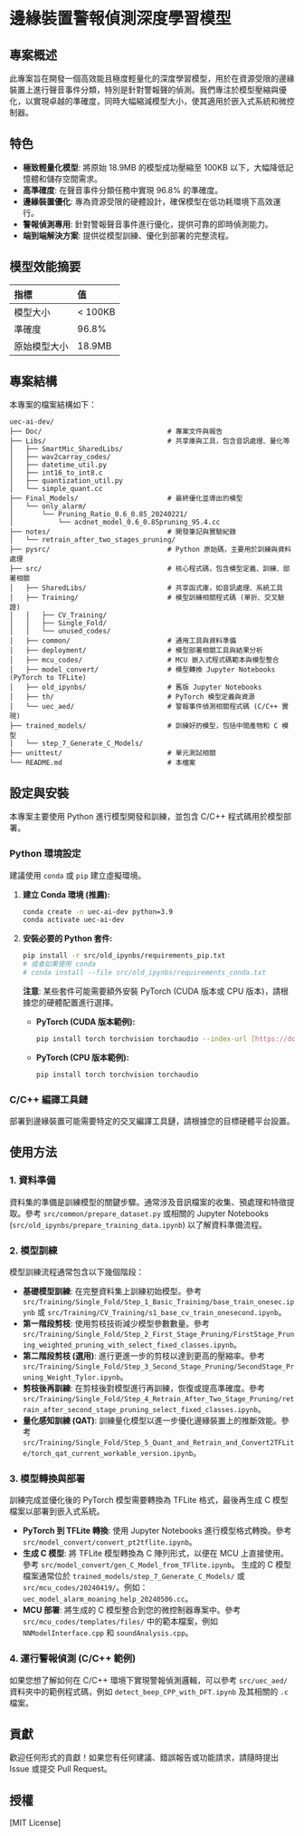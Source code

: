 # 邊緣裝置警報偵測深度學習模型

## 專案概述

此專案旨在開發一個高效能且極度輕量化的深度學習模型，用於在資源受限的邊緣裝置上進行聲音事件分類，特別是針對警報聲的偵測。我們專注於模型壓縮與優化，以實現卓越的準確度，同時大幅縮減模型大小，使其適用於嵌入式系統和微控制器。

## 特色

* **極致輕量化模型**: 將原始 18.9MB 的模型成功壓縮至 100KB 以下，大幅降低記憶體和儲存空間需求。
* **高準確度**: 在聲音事件分類任務中實現 96.8% 的準確度。
* **邊緣裝置優化**: 專為資源受限的硬體設計，確保模型在低功耗環境下高效運行。
* **警報偵測專用**: 針對警報聲音事件進行優化，提供可靠的即時偵測能力。
* **端到端解決方案**: 提供從模型訓練、優化到部署的完整流程。

## 模型效能摘要

| 指標     | 值     |
| :------- | :----- |
| 模型大小 | < 100KB |
| 準確度   | 96.8%  |
| 原始模型大小 | 18.9MB |

## 專案結構

本專案的檔案結構如下：
```
uec-ai-dev/
├── Doc/                               # 專案文件與報告
├── Libs/                              # 共享庫與工具，包含音訊處理、量化等
│   ├── SmartMic_SharedLibs/
│   ├── wav2carray_codes/
│   ├── datetime_util.py
│   ├── int16_to_int8.c
│   ├── quantization_util.py
│   └── simple_quant.cc
├── Final_Models/                      # 最終優化並導出的模型
│   └── only_alarm/
│       └── Pruning_Ratio_0.6_0.85_20240221/
│           └── acdnet_model_0.6_0.85pruning_95.4.cc
├── notes/                             # 開發筆記與實驗紀錄
│   └── retrain_after_two_stages_pruning/
├── pysrc/                             # Python 原始碼，主要用於訓練與資料處理
├── src/                               # 核心程式碼，包含模型定義、訓練、部署相關
│   ├── SharedLibs/                    # 共享函式庫，如音訊處理、系統工具
│   ├── Training/                      # 模型訓練相關程式碼 (單折、交叉驗證)
│   │   ├── CV_Training/
│   │   ├── Single_Fold/
│   │   └── unused_codes/
│   ├── common/                        # 通用工具與資料準備
│   ├── deployment/                    # 模型部署相關工具與結果分析
│   ├── mcu_codes/                     # MCU 嵌入式程式碼範本與模型整合
│   ├── model_convert/                 # 模型轉換 Jupyter Notebooks (PyTorch to TFLite)
│   ├── old_ipynbs/                    # 舊版 Jupyter Notebooks
│   ├── th/                            # PyTorch 模型定義與資源
│   └── uec_aed/                       # 警報事件偵測相關程式碼 (C/C++ 實現)
├── trained_models/                    # 訓練好的模型，包括中間產物和 C 模型
│   └── step_7_Generate_C_Models/
├── unittest/                          # 單元測試相關
└── README.md                          # 本檔案
```
## 設定與安裝

本專案主要使用 Python 進行模型開發和訓練，並包含 C/C++ 程式碼用於模型部署。

### Python 環境設定

建議使用 `conda` 或 `pip` 建立虛擬環境。

1.  **建立 Conda 環境 (推薦):**
    ```bash
    conda create -n uec-ai-dev python=3.9
    conda activate uec-ai-dev
    ```

2.  **安裝必要的 Python 套件:**
    ```bash
    pip install -r src/old_ipynbs/requirements_pip.txt
    # 或者如果使用 conda
    # conda install --file src/old_ipynbs/requirements_conda.txt
    ```
    **注意**: 某些套件可能需要額外安裝 PyTorch (CUDA 版本或 CPU 版本)，請根據您的硬體配置進行選擇。

    * **PyTorch (CUDA 版本範例):**
        ```bash
        pip install torch torchvision torchaudio --index-url [https://download.pytorch.org/whl/cu118](https://download.pytorch.org/whl/cu118)
        ```
    * **PyTorch (CPU 版本範例):**
        ```bash
        pip install torch torchvision torchaudio
        ```

### C/C++ 編譯工具鏈

部署到邊緣裝置可能需要特定的交叉編譯工具鏈，請根據您的目標硬體平台設置。

## 使用方法

### 1. 資料準備

資料集的準備是訓練模型的關鍵步驟。通常涉及音訊檔案的收集、預處理和特徵提取。參考 `src/common/prepare_dataset.py` 或相關的 Jupyter Notebooks (`src/old_ipynbs/prepare_training_data.ipynb`) 以了解資料準備流程。

### 2. 模型訓練

模型訓練流程通常包含以下幾個階段：

* **基礎模型訓練**: 在完整資料集上訓練初始模型。參考 `src/Training/Single_Fold/Step_1_Basic_Training/base_train_onesec.ipynb` 或 `src/Training/CV_Training/s1_base_cv_train_onesecond.ipynb`。
* **第一階段剪枝**: 使用剪枝技術減少模型參數數量。參考 `src/Training/Single_Fold/Step_2_First_Stage_Pruning/FirstStage_Pruning_weighted_pruning_with_select_fixed_classes.ipynb`。
* **第二階段剪枝 (選用)**: 進行更進一步的剪枝以達到更高的壓縮率。參考 `src/Training/Single_Fold/Step_3_Second_Stage_Pruning/SecondStage_Pruning_Weight_Tylor.ipynb`。
* **剪枝後再訓練**: 在剪枝後對模型進行再訓練，恢復或提高準確度。參考 `src/Training/Single_Fold/Step_4_Retrain_After_Two_Stage_Pruning/retrain_after_second_stage_pruning_select_fixed_classes.ipynb`。
* **量化感知訓練 (QAT)**: 訓練量化模型以進一步優化邊緣裝置上的推斷效能。參考 `src/Training/Single_Fold/Step_5_Quant_and_Retrain_and_Convert2TFLite/torch_qat_current_workable_version.ipynb`。

### 3. 模型轉換與部署

訓練完成並優化後的 PyTorch 模型需要轉換為 TFLite 格式，最後再生成 C 模型檔案以部署到嵌入式系統。

* **PyTorch 到 TFLite 轉換**: 使用 Jupyter Notebooks 進行模型格式轉換。參考 `src/model_convert/convert_pt2tflite.ipynb`。
* **生成 C 模型**: 將 TFLite 模型轉換為 C 陣列形式，以便在 MCU 上直接使用。參考 `src/model_convert/gen_C_Model_from_TFlite.ipynb`。
    生成的 C 模型檔案通常位於 `trained_models/step_7_Generate_C_Models/` 或 `src/mcu_codes/20240419/`。例如：`uec_model_alarm_moaning_help_20240506.cc`。
* **MCU 部署**: 將生成的 C 模型整合到您的微控制器專案中。參考 `src/mcu_codes/templates/files/` 中的範本檔案，例如 `NNModelInterface.cpp` 和 `soundAnalysis.cpp`。

### 4. 運行警報偵測 (C/C++ 範例)

如果您想了解如何在 C/C++ 環境下實現警報偵測邏輯，可以參考 `src/uec_aed/` 資料夾中的範例程式碼，例如 `detect_beep_CPP_with_DFT.ipynb` 及其相關的 `.c` 檔案。

## 貢獻

歡迎任何形式的貢獻！如果您有任何建議、錯誤報告或功能請求，請隨時提出 Issue 或提交 Pull Request。

## 授權

[MIT License]
